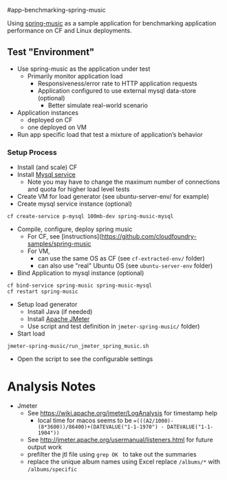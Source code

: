 #app-benchmarking-spring-music

Using [spring-music](https://github.com/cloudfoundry-samples/spring-music) as a sample application for benchmarking application performance on CF and Linux deployments.

## Test "Environment"

* Use spring-music as the application under test
  * Primarily monitor application load
    * Responsiveness/error rate to HTTP application requests
    * Application configured to use external mysql data-store (optional)
      * Better simulate real-world scenario
* Application instances
  * deployed on CF
  * one deployed on VM
* Run app specific load that test a mixture of application’s behavior

### Setup Process

* Install (and scale) CF
* Install [Mysql service](https://network.pivotal.io/products/p-mysql)
  * Note you may have to change the maximum number of connections and quota for higher load level tests 
* Create VM for load generator (see ubuntu-server-env/ for example)
* Create mysql service instance (optional)
```
cf create-service p-mysql 100mb-dev spring-music-mysql
```
* Compile, configure, deploy spring music
  * For CF, see [instructions](https://github.com/cloudfoundry-samples/spring-music
  * For VM,
    * can use the same OS as CF (see ```cf-extracted-env/``` folder)
    * can also use "real" Ubuntu OS (see ```ubuntu-server-env``` folder)
* Bind Application to mysql instance (optional)
```
cf bind-service spring-music spring-music-mysql
cf restart spring-music
```
* Setup load generator
  * Install Java (if needed)
  * Install [Apache JMeter](http://http://jmeter.apache.org/)
  * Use script and test definition in ```jmeter-spring-music/``` folder)
* Start load
```
jmeter-spring-music/run_jmeter_spring_music.sh
```
  * Open the script to see the configurable settings

# Analysis Notes
* Jmeter
    * See https://wiki.apache.org/jmeter/LogAnalysis for timestamp help
        * local time for macos seems to be ```=(((A2/1000)-(8*3600))/86400)+(DATEVALUE("1-1-1970") - DATEVALUE("1-1-1904"))```  
    * See http://jmeter.apache.org/usermanual/listeners.html for future output work
    * prefilter the jtl file using ```grep OK ``` to take out the summaries
    * replace the unique album names using Excel replace ```/albums/*``` with ```/albums/specific```


